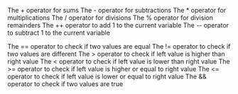 The + operator for sums
The - operator for subtractions
The * operator for multiplications
The / operator for divisions
The % operator for division remainders
The ++ operator to add 1 to the current variable
The -- operator to subtract 1 to the current variable

The == operator to check if two values are equal
The != operator to check if two values are different
The > operator to check if left value is higher than right value
The < operator to check if left value is lower than right value
The >= operator to check if left value is higher or equal to right value
The <= operator to check if left value is lower or equal to right value
The && operator to check if two values are true